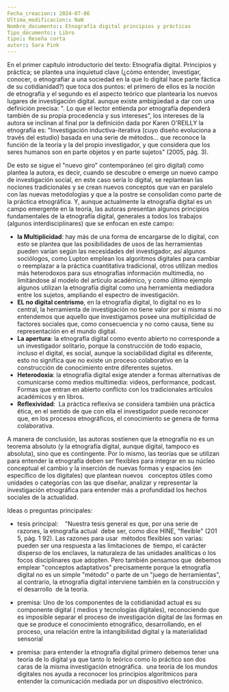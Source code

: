 ```yaml
---
Fecha_creacion:: 2024-07-06
Ultima_modificacion:: NaN
Nombre_documento:: Etnografía digital principios y prácticas
Tipo_documento:: Libro 
tipo:: Reseña corta
autor:: Sara Pink
---
```


En el primer capítulo introductorio del texto: Etnografía digital. Principios y práctica; se plantea una inquietud clave (¿cómo entender, investigar, conocer, o etnografiar a una sociedad en la que lo digital hace parte fáctica de su cotidianidad?) que toca dos puntos: el primero de ellos es la noción de etnografía y el segundo es el aspecto teórico que plantearía los nuevos lugares de investigación digital. aunque existe ambigüedad a dar con una definición precisa: ". Lo que el lector entienda por etnografía dependerá también de su propia procedencia y sus intereses”, los intereses de la autora se inclinan al final por la definición dada por Karen O'REILLY la etnografía es: "Investigación inductiva-iterativa (cuyo diseño evoluciona a través del estudio) basada en una serie de métodos... que reconoce la función de la teoría y la del propio investi­gador, y que considera que los seres humanos son en parte objetos y en parte sujetos" (2005, pág. 3). 

De esto se sigue el "nuevo giro" contemporáneo (el giro digital) como plantea la autora, es decir, cuando se descubre o emerge un nuevo campo de investigación social, en este caso sería lo digital, se replantean las nociones tradicionales y se crean nuevos conceptos que van en paralelo con las nuevas metodologías y que a la postre se consolidan como parte de la práctica etnográfica. Y, aunque actualmente la etnografía digital es un campo emergente en la teoría, las autoras presentan algunos principios fundamentales de la etnografía digital, generales a todos los trabajos (algunos interdisciplinares) que se enfocan en este campo: 

- **la Multiplicidad**: hay más de una forma de encargarse de lo digital, con esto se plantea que las posibilidades de usos de las herramientas pueden varían según las necesidades del investigador, así algunos  sociólogos, como Lupton emplean los algoritmos digitales para cambiar o reemplazar a la práctica cuantitativa tradicional, otros utilizan medios más heterodoxos para sus etnografías información multimedia, no limitándose al modelo del artículo académico, y como último ejemplo algunos utilizan la etnografía digital como una herramienta mediadora entre los sujetos, ampliando el espectro de investigación. 
- **EL no digital centrismo**, en la etnografía digital, lo digital no es lo central, la herramienta de investigación no tiene valor por sí misma si no entendemos que aquello que investigamos posee una multiplicidad de factores sociales que, como consecuencia y no como causa, tiene su representación en el mundo digital. 
- **La apertura**: la etnografía digital como evento abierto no corresponde a un investigador solitario, porque la construcción de todo espacio, incluso el digital, es social, aunque la sociabilidad digital es diferente, esto no significa que no existe un proceso colaborativo en la construcción de conocimiento entre diferentes sujetos. 
- **Heterodoxia**: la etnografía digital exige atender a formas alternativas de comunicarse como medios multimedia: videos, performance, podcast. Formas que entran en abierto conflicto con los tradicionales artículos académicos y en libros. 
- **Reflexividad**:  La práctica reflexiva se considera también una práctica ética, en el sentido de que con ella el investigador puede reconocer que, en los procesos etnográficos, el conocimiento se genera de forma colaborativa.

A manera de conclusión, las autoras sostienen que la etnografía no es un teorema absoluto (y la etnografía digital, aunque digital, tampoco es absoluta), sino que es contingente. Por lo mismo, las teorías que se utilizan para entender la etnografía deben ser flexibles para integrar en su núcleo conceptual el cambio y la inserción de nuevas formas y espacios (en específico de los digitales) que plantean nuevos   conceptos útiles como unidades o categorías con las que diseñar, analizar y representar la investigación etnográfica para entender más a profundidad los hechos sociales de la actualidad. 

Ideas o preguntas principales:


+ tesis principal:    "Nuestra tesis general es que, por una serie de razones, la etnografía actual  debe ser, como dice HINE, "flexible" (201 5, pág. 1 92). Las razones para usar  métodos flexibles son varias: pueden ser una respuesta a las limitaciones de  tiempo, el carácter disperso de los enclaves, la naturaleza de las unidades ana­líticas o los focos disciplinares que adopten. Pero también pensamos que  debemos emplear "conceptos adaptativos" precisamente porque la etnografía  digital no es un simple "método" o parte de un "juego de herramientas", al con­trario, la etnografía digital interviene también en la construcción y el desarrollo  de la teoría.

+ premisa: Uno de los componentes de la cotidianidad actual es su componente digital ( medios y tecnologías digitales), reconociendo que es imposible separar el proceso de investigación digital de las formas en que se produce el conocimiento etnográfico, desarrollando, en el proceso, una relación entre la intangibilidad digital y la materialidad sensorial

+ premisa: para entender la etnografía digital primero debemos tener una teoría de lo digital ya que tanto lo teórico como lo práctico son dos caras de la misma investigación etnográfica.  una teoría de los mundos digitales nos ayuda a reconocer los principios algorítmicos para entender la comunicación mediada por un dispositivo electrónico. 
